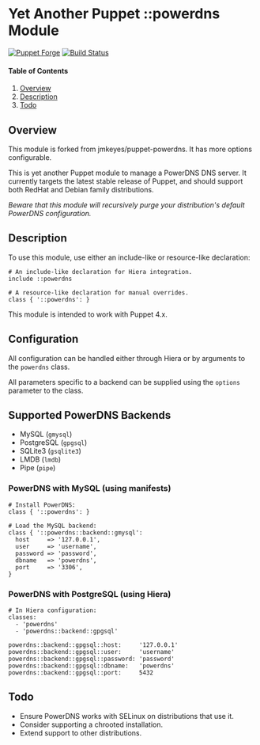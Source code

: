 # Yet Another Puppet ::powerdns Module

[![Puppet Forge](http://img.shields.io/puppetforge/v/jmkeyes/powerdns.svg)](https://forge.puppetlabs.com/jmkeyes/powerdns)
[![Build Status](https://travis-ci.org/jmkeyes/puppet-powerdns.svg?branch=master)](https://travis-ci.org/jmkeyes/puppet-powerdns)

#### Table of Contents

 1. [Overview](#overview)
 2. [Description](#description)
 3. [Todo](#todo)

## Overview

This module is forked from jmkeyes/puppet-powerdns. It has more options configurable.

This is yet another Puppet module to manage a PowerDNS DNS server. It currently targets the
latest stable release of Puppet, and should support both RedHat and Debian family distributions.

*Beware that this module will recursively purge your distribution's default PowerDNS configuration.*

## Description

To use this module, use either an include-like or resource-like declaration:

    # An include-like declaration for Hiera integration.
    include ::powerdns

    # A resource-like declaration for manual overrides.
    class { '::powerdns': }

This module is intended to work with Puppet 4.x.

## Configuration

All configuration can be handled either through Hiera or by arguments to the `powerdns` class.

All parameters specific to a backend can be supplied using the `options` parameter to the class.

## Supported PowerDNS Backends

  - MySQL (`gmysql`)
  - PostgreSQL (`gpgsql`)
  - SQLite3 (`gsqlite3`)
  - LMDB (`lmdb`)
  - Pipe (`pipe`)

### PowerDNS with MySQL (using manifests)

    # Install PowerDNS:
    class { '::powerdns': }

    # Load the MySQL backend:
    class { '::powerdns::backend::gmysql':
      host     => '127.0.0.1',
      user     => 'username',
      password => 'password',
      dbname   => 'powerdns',
      port     => '3306',
    }

### PowerDNS with PostgreSQL (using Hiera)

    # In Hiera configuration:
    classes:
      - 'powerdns'
      - 'powerdns::backend::gpgsql'

    powerdns::backend::gpgsql::host:     '127.0.0.1'
    powerdns::backend::gpgsql::user:     'username'
    powerdns::backend::gpgsql::password: 'password'
    powerdns::backend::gpgsql::dbname:   'powerdns'
    powerdns::backend::gpgsql::port:     5432

## Todo

  * Ensure PowerDNS works with SELinux on distributions that use it.
  * Consider supporting a chrooted installation.
  * Extend support to other distributions.
